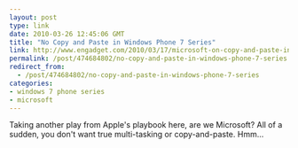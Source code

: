 ```yaml
---
layout: post
type: link
date: 2010-03-26 12:45:06 GMT
title: "No Copy and Paste in Windows Phone 7 Series"
link: http://www.engadget.com/2010/03/17/microsoft-on-copy-and-paste-in-windows-phone-7-series-people-d/
permalink: /post/474684802/no-copy-and-paste-in-windows-phone-7-series
redirect_from: 
  - /post/474684802/no-copy-and-paste-in-windows-phone-7-series
categories:
- windows 7 phone series
- microsoft
---
```

Taking another play from Apple's playbook here, are we Microsoft? All of a sudden, you don't want true multi-tasking or copy-and-paste. Hmm...